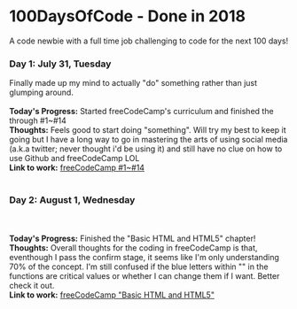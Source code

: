 # 100DaysOfCode - Done in 2018
A code newbie with a full time job challenging to code for the next 100 days!

### Day 1: July 31, Tuesday
Finally made up my mind to actually "do" something rather than just glumping around.<br/><br/>
**Today's Progress:** Started freeCodeCamp's curriculum and finished the through #1~#14<br/>
**Thoughts:** Feels good to start doing "something".  Will try my best to keep it going but I have a long way to go in mastering the arts of using social media (a.k.a twitter; never thought i'd be using it) and still have no clue on how to use Github and freeCodeCamp LOL<br/>
**Link to work:** [freeCodeCamp #1~#14](https://learn.freecodecamp.org/)
<br/><br/>

### Day 2: August 1, Wednesday
<br/><br/>
**Today's Progress:** Finished the "Basic HTML and HTML5" chapter!<br/>
**Thoughts:** Overall thoughts for the coding in freeCodeCamp is that, eventhough I pass the confirm stage, it seems like I'm only understanding 70% of the concept.  I'm still confused if the blue letters within "" in the functions are critical values or whether I can change them if I want.  Better check it out.<br/>
**Link to work:** [freeCodeCamp "Basic HTML and HTML5"](https://learn.freecodecamp.org/)
